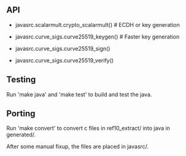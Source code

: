 
API
----
 * javasrc.scalarmult.crypto_scalarmult()  # ECDH or key generation

 * javasrc.curve_sigs.curve25519_keygen()  # Faster key generation

 * javasrc.curve_sigs.curve25519_sign()

 * javasrc.curve_sigs.curve25519_verify()

Testing
--------
Run 'make java' and 'make test' to build and test the java.

Porting
--------
Run 'make convert' to convert c files in ref10_extract/ into java in generated/.

After some manual fixup, the files are placed in javasrc/.

